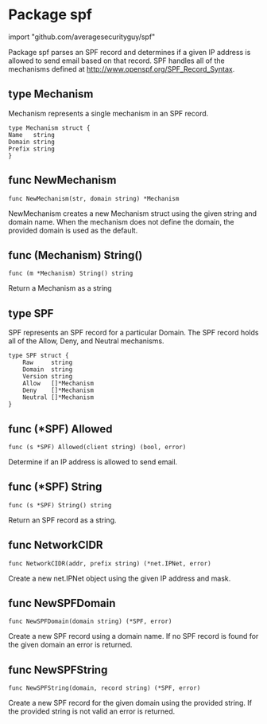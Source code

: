 Package spf
===========
import "github.com/averagesecurityguy/spf"

Package spf parses an SPF record and determines if a given IP address
is allowed to send email based on that record. SPF handles all of the
mechanisms defined at http://www.openspf.org/SPF_Record_Syntax.


type Mechanism
--------------
Mechanism represents a single mechanism in an SPF record.

    type Mechanism struct {
	Name   string
	Domain string
	Prefix string
    }

func NewMechanism
-----------------

    func NewMechanism(str, domain string) *Mechanism

NewMechanism creates a new Mechanism struct using the given string and
domain name. When the mechanism does not define the domain, the provided
domain is used as the default.

func (Mechanism) String()
-------------------------

    func (m *Mechanism) String() string

Return a Mechanism as a string

type SPF
--------
SPF represents an SPF record for a particular Domain. The SPF record
holds all of the Allow, Deny, and Neutral mechanisms.

    type SPF struct {
        Raw     string
        Domain  string
        Version string
        Allow   []*Mechanism
        Deny    []*Mechanism
        Neutral []*Mechanism
    }

func (*SPF) Allowed
-------------------

    func (s *SPF) Allowed(client string) (bool, error)

Determine if an IP address is allowed to send email.

func (*SPF) String
------------------

    func (s *SPF) String() string

Return an SPF record as a string.

func NetworkCIDR
----------------

    func NetworkCIDR(addr, prefix string) (*net.IPNet, error)

Create a new net.IPNet object using the given IP address and mask.



func NewSPFDomain
-----------------

    func NewSPFDomain(domain string) (*SPF, error)

Create a new SPF record using a domain name. If no SPF record is found
for the given domain an error is returned.

func NewSPFString
-----------------

    func NewSPFString(domain, record string) (*SPF, error)

Create a new SPF record for the given domain using the provided string.
If the provided string is not valid an error is returned.




